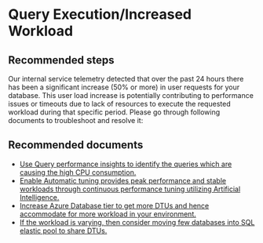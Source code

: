 <properties
    pageTitle="query execution/increased workload"
    description="query execution/increased workload"
    infoBubbleText="Found increased worload issuse with DB. Please see details."
    service="microsoft.sql"
    resource="servers"
    authors="pxding"
    ms.author="pedin"
    displayOrder="6"
    articleId="IsWorkLoadIssue_WL112677-E6C3-1004-B3D3-187FD7FC30EA"
    selfHelpType="generic"
    supportTopicIds="32630450"
    resourceTags="windows, linux"
    productPesIds="13491"
    cloudEnvironments="public"
/>

# Query Execution/Increased Workload

## **Recommended steps**
Our internal service telemetry detected that over the past 24 hours there has been a significant increase (50% or more) in user requests for your database. This user load increase is potentially contributing to performance issues or timeouts due to lack of resources to execute the requested workload during that specific period. Please go through following documents to troubleshoot and resolve it:

## **Recommended documents**
* [Use Query performance insights to identify the queries which are causing the high CPU consumption.](https://docs.microsoft.com/azure/sql-database/sql-database-query-performance)
* [Enable Automatic tuning provides peak performance and stable workloads through continuous performance tuning utilizing Artificial Intelligence.](https://docs.microsoft.com/azure/sql-database/sql-database-automatic-tuning)
* [Increase Azure Database tier to get more DTUs and hence accommodate for more workload in your environment.](https://azure.microsoft.com/pricing/details/sql-database/single)
* [If the workload is varying, then consider moving few databases into SQL elastic pool to share DTUs.](https://docs.microsoft.com/azure/sql-database/sql-database-elastic-pool)